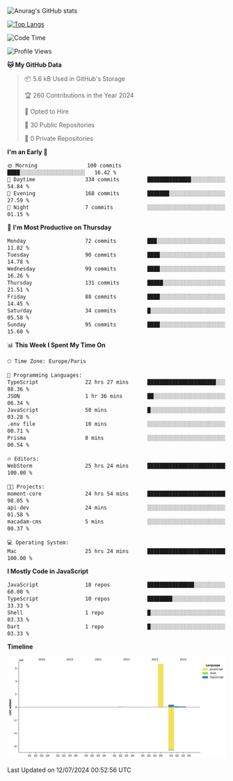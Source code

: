 ![Anurag's GitHub stats](https://github-readme-stats.vercel.app/api?username=sufiane&theme=dark&show_icons=true&count_private=true)


[![Top Langs](https://github-readme-stats.vercel.app/api/top-langs/?username=sufiane&layout=compact)](https://github.com/anuraghazra/github-readme-stats)

<!--START_SECTION:waka-->
![Code Time](http://img.shields.io/badge/Code%20Time-1%2C113%20hrs%2019%20mins-blue)

![Profile Views](http://img.shields.io/badge/Profile%20Views-0-blue)

**🐱 My GitHub Data** 

> 📦 5.6 kB Used in GitHub's Storage 
 > 
> 🏆 260 Contributions in the Year 2024
 > 
> 💼 Opted to Hire
 > 
> 📜 30 Public Repositories 
 > 
> 🔑 0 Private Repositories 
 > 
**I'm an Early 🐤** 

```text
🌞 Morning                100 commits         ████░░░░░░░░░░░░░░░░░░░░░   16.42 % 
🌆 Daytime                334 commits         ██████████████░░░░░░░░░░░   54.84 % 
🌃 Evening                168 commits         ███████░░░░░░░░░░░░░░░░░░   27.59 % 
🌙 Night                  7 commits           ░░░░░░░░░░░░░░░░░░░░░░░░░   01.15 % 
```
📅 **I'm Most Productive on Thursday** 

```text
Monday                   72 commits          ███░░░░░░░░░░░░░░░░░░░░░░   11.82 % 
Tuesday                  90 commits          ████░░░░░░░░░░░░░░░░░░░░░   14.78 % 
Wednesday                99 commits          ████░░░░░░░░░░░░░░░░░░░░░   16.26 % 
Thursday                 131 commits         █████░░░░░░░░░░░░░░░░░░░░   21.51 % 
Friday                   88 commits          ████░░░░░░░░░░░░░░░░░░░░░   14.45 % 
Saturday                 34 commits          █░░░░░░░░░░░░░░░░░░░░░░░░   05.58 % 
Sunday                   95 commits          ████░░░░░░░░░░░░░░░░░░░░░   15.60 % 
```


📊 **This Week I Spent My Time On** 

```text
🕑︎ Time Zone: Europe/Paris

💬 Programming Languages: 
TypeScript               22 hrs 27 mins      ██████████████████████░░░   88.36 % 
JSON                     1 hr 36 mins        ██░░░░░░░░░░░░░░░░░░░░░░░   06.34 % 
JavaScript               50 mins             █░░░░░░░░░░░░░░░░░░░░░░░░   03.28 % 
.env file                10 mins             ░░░░░░░░░░░░░░░░░░░░░░░░░   00.71 % 
Prisma                   8 mins              ░░░░░░░░░░░░░░░░░░░░░░░░░   00.54 % 

🔥 Editors: 
WebStorm                 25 hrs 24 mins      █████████████████████████   100.00 % 

🐱‍💻 Projects: 
moment-core              24 hrs 54 mins      █████████████████████████   98.05 % 
api-dev                  24 mins             ░░░░░░░░░░░░░░░░░░░░░░░░░   01.58 % 
macadam-cms              5 mins              ░░░░░░░░░░░░░░░░░░░░░░░░░   00.37 % 

💻 Operating System: 
Mac                      25 hrs 24 mins      █████████████████████████   100.00 % 
```

**I Mostly Code in JavaScript** 

```text
JavaScript               18 repos            ███████████████░░░░░░░░░░   60.00 % 
TypeScript               10 repos            ████████░░░░░░░░░░░░░░░░░   33.33 % 
Shell                    1 repo              █░░░░░░░░░░░░░░░░░░░░░░░░   03.33 % 
Dart                     1 repo              █░░░░░░░░░░░░░░░░░░░░░░░░   03.33 % 
```



**Timeline**

![Lines of Code chart](https://raw.githubusercontent.com/Sufiane/Sufiane/main/assets/bar_graph.png)


 Last Updated on 12/07/2024 00:52:56 UTC
<!--END_SECTION:waka-->


<!--
**Sufiane/sufiane** is a ✨ _special_ ✨ repository because its `README.md` (this file) appears on your GitHub profile.

Here are some ideas to get you started:

- 🔭 I’m currently working on ...
- 🌱 I’m currently learning ...
- 👯 I’m looking to collaborate on ...
- 🤔 I’m looking for help with ...
- 💬 Ask me about ...
- 📫 How to reach me: ...
- 😄 Pronouns: ...
- ⚡ Fun fact: ...
-->
